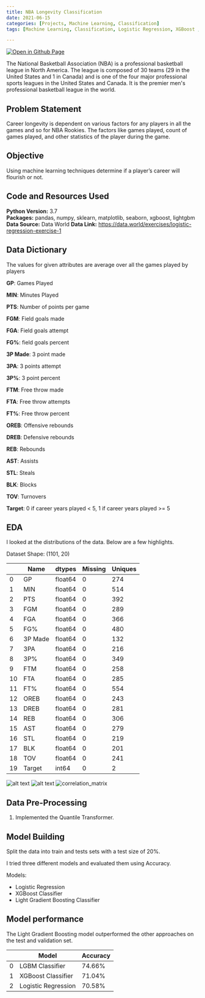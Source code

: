 ```yaml
--- 
title: NBA Longevity Classification
date: 2021-06-15
categories: [Projects, Machine Learning, Classification] 
tags: [Machine Learning, Classification, Logistic Regression, XGBoost , LGBM, Python]

---
```


[![Open in Github Page](https://img.shields.io/badge/Hosted_with-GitHub_Pages-blue?logo=github&logoColor=white)](https://github.com/aryanj10/NBA-Longevity-Classification)
<br>



The National Basketball Association (NBA) is a professional basketball league in North America. The league is composed of 30 teams (29 in the United States and 1 in Canada) and is one of the four major professional sports leagues in the United States and Canada. It is the premier men's professional basketball league in the world.


## Problem Statement

Career longevity is dependent on various factors for any players in all the games and so for NBA Rookies. The factors like games played, count of games played, and other statistics of the player during the game.



## Objective

Using machine learning techniques determine if a player’s career will flourish or not.

## Code and Resources Used 
**Python Version:** 3.7  
**Packages:** pandas, numpy, sklearn, matplotlib, seaborn, xgboost, lightgbm  
**Data Source:** Data World
**Data Link:** https://data.world/exercises/logistic-regression-exercise-1

## Data Dictionary

 
The values for given attributes are average over all the games played by players

<b>GP</b>: Games Played

<b>MIN</b>:  Minutes Played

<b>PTS</b>: Number of points per game

<b>FGM</b>: Field goals made

<b>FGA</b>: Field goals attempt

<b>FG%</b>: field goals percent

<b>3P Made</b>: 3 point made

<b>3PA</b>: 3 points attempt

<b>3P%</b>: 3 point percent

<b>FTM</b>: Free throw made

<b>FTA</b>: Free throw attempts

<b>FT%</b>: Free throw percent

<b>OREB</b>: Offensive rebounds

<b>DREB</b>: Defensive rebounds

<b>REB</b>: Rebounds

<b>AST</b>: Assists

<b>STL</b>: Steals

<b>BLK</b>: Blocks

<b>TOV</b>: Turnovers

<b>Target</b>: 0 if career years played < 5, 1 if career years played >= 5

## EDA
I looked at the distributions of the data. Below are a few highlights.

Dataset Shape: (1101, 20)


|    | Name    | dtypes  | Missing | Uniques |
|----|---------|---------|---------|---------|
| 0  | GP      | float64 | 0       | 274     |
| 1  | MIN     | float64 | 0       | 514     |
| 2  | PTS     | float64 | 0       | 392     |
| 3  | FGM     | float64 | 0       | 289     |
| 4  | FGA     | float64 | 0       | 366     |
| 5  | FG%     | float64 | 0       | 480     |
| 6  | 3P Made | float64 | 0       | 132     |
| 7  | 3PA     | float64 | 0       | 216     |
| 8  | 3P%     | float64 | 0       | 349     |
| 9  | FTM     | float64 | 0       | 258     |
| 10 | FTA     | float64 | 0       | 285     |
| 11 | FT%     | float64 | 0       | 554     |
| 12 | OREB    | float64 | 0       | 243     |
| 13 | DREB    | float64 | 0       | 281     |
| 14 | REB     | float64 | 0       | 306     |
| 15 | AST     | float64 | 0       | 279     |
| 16 | STL     | float64 | 0       | 219     |
| 17 | BLK     | float64 | 0       | 201     |
| 18 | TOV     | float64 | 0       | 241     |
| 19 | Target  | int64   | 0       | 2       |




![alt text](https://github.com/aryanj10/aryanj10.github.io/assets/64386731/40c6c5ad-cb89-444d-bc2e-f398a94ceda1)
![alt text](https://github.com/aryanj10/aryanj10.github.io/assets/64386731/368e6564-560f-4a4c-ba25-94128ad98ce3)
![correlation_matrix](https://github.com/aryanj10/aryanj10.github.io/assets/64386731/af7b2a2e-1fd9-4bf3-ac34-255e0e5b4e1f)

## Data Pre-Processing
1. Implemented the Quantile Transformer.

## Model Building
Split the data into train and tests sets with a test size of 20%.  

I tried three different models and evaluated them using Accuracy. 

Models:
*	Logistic Regression
*	XGBoost Classifier
*	Light Gradient Boosting Classifier

## Model performance
The Light Gradient Boosting model outperformed the other approaches on the test and validation set. 


|    | Model               | Accuracy |
|----|--------------------|---------|
| 0  | LGBM Classifier                 | 74.66%  |
| 1  | XGBoost Classifier  | 71.04%   |
| 2  | Logistic Regression                | 70.58%  |
